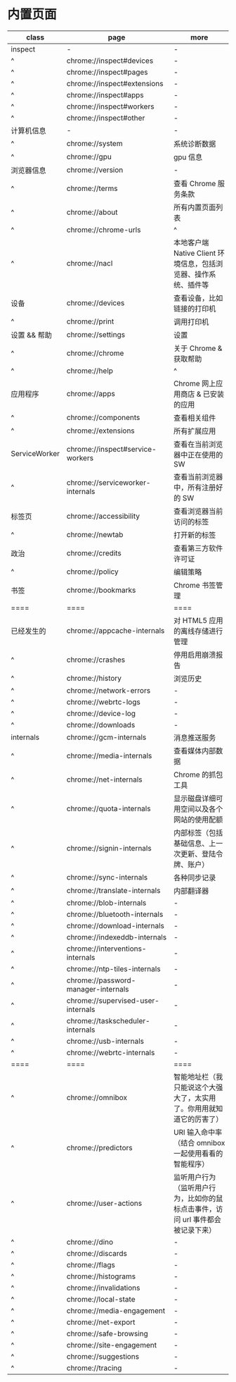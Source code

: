 # 内置页面

| class         | page                                | more                                                                            |
| ------------- | ----------------------------------- | ------------------------------------------------------------------------------- |
| inspect       | -                                   | -                                                                               |
| ^             | chrome://inspect#devices            | -                                                                               |
| ^             | chrome://inspect#pages              | -                                                                               |
| ^             | chrome://inspect#extensions         | -                                                                               |
| ^             | chrome://inspect#apps               | -                                                                               |
| ^             | chrome://inspect#workers            | -                                                                               |
| ^             | chrome://inspect#other              | -                                                                               |
| 计算机信息    | -                                   | -                                                                               |
| ^             | chrome://system                     | 系统诊断数据                                                                    |
| ^             | chrome://gpu                        | gpu 信息                                                                        |
| 浏览器信息    | chrome://version                    | -                                                                               |
| ^             | chrome://terms                      | 查看 Chrome 服务条款                                                            |
| ^             | chrome://about                      | 所有内置页面列表                                                                |
| ^             | chrome://chrome-urls                | ^                                                                               |
| ^             | chrome://nacl                       | 本地客户端 Native Client 环境信息，包括浏览器、操作系统、插件等                 |
| 设备          | chrome://devices                    | 查看设备，比如链接的打印机                                                      |
| ^             | chrome://print                      | 调用打印机                                                                      |
| 设置 && 帮助  | chrome://settings                   | 设置                                                                            |
| ^             | chrome://chrome                     | 关于 Chrome & 获取帮助                                                          |
| ^             | chrome://help                       | ^                                                                               |
| 应用程序      | chrome://apps                       | Chrome 网上应用商店 & 已安装的应用                                              |
| ^             | chrome://components                 | 查看相关组件                                                                    |
| ^             | chrome://extensions                 | 所有扩展应用                                                                    |
| ServiceWorker | chrome://inspect#service-workers    | 查看在当前浏览器中正在使用的 SW                                                 |
| ^             | chrome://serviceworker-internals    | 查看当前浏览器中，所有注册好的 SW                                               |
| 标签页        | chrome://accessibility              | 查看浏览器当前访问的标签                                                        |
| ^             | chrome://newtab                     | 打开新的标签                                                                    |
| 政治          | chrome://credits                    | 查看第三方软件许可证                                                            |
| ^             | chrome://policy                     | 编辑策略                                                                        |
| 书签          | chrome://bookmarks                  | Chrome 书签管理                                                                 |
| ====          | ====                                | ====                                                                            |
| 已经发生的    | chrome://appcache-internals         | 对 HTML5 应用的离线存储进行管理                                                 |
| ^             | chrome://crashes                    | 停用启用崩溃报告                                                                |
| ^             | chrome://history                    | 浏览历史                                                                        |
| ^             | chrome://network-errors             | -                                                                               |
| ^             | chrome://webrtc-logs                | -                                                                               |
| ^             | chrome://device-log                 | -                                                                               |
| ^             | chrome://downloads                  | -                                                                               |
| internals     | chrome://gcm-internals              | 消息推送服务                                                                    |
| ^             | chrome://media-internals            | 查看媒体内部数据                                                                |
| ^             | chrome://net-internals              | Chrome 的抓包工具                                                               |
| ^             | chrome://quota-internals            | 显示磁盘详细可用空间以及各个网站的使用配额                                      |
| ^             | chrome://signin-internals           | 内部标签（包括基础信息、上一次更新、登陆令牌、账户）                            |
| ^             | chrome://sync-internals             | 各种同步记录                                                                    |
| ^             | chrome://translate-internals        | 内部翻译器                                                                      |
| ^             | chrome://blob-internals             | -                                                                               |
| ^             | chrome://bluetooth-internals        | -                                                                               |
| ^             | chrome://download-internals         | -                                                                               |
| ^             | chrome://indexeddb-internals        | -                                                                               |
| ^             | chrome://interventions-internals    | -                                                                               |
| ^             | chrome://ntp-tiles-internals        | -                                                                               |
| ^             | chrome://password-manager-internals | -                                                                               |
| ^             | chrome://supervised-user-internals  | -                                                                               |
| ^             | chrome://taskscheduler-internals    | -                                                                               |
| ^             | chrome://usb-internals              | -                                                                               |
| ^             | chrome://webrtc-internals           | -                                                                               |
| ====          | ====                                | ====                                                                            |
| ^             | chrome://omnibox                    | 智能地址栏（我只能说这个大强大了，太实用了。你用用就知道它的厉害了）            |
| ^             | chrome://predictors                 | URl 输入命中率（结合 omnibox 一起使用看看的智能程序）                           |
| ^             | chrome://user-actions               | 监听用户行为（监听用户行为，比如你的鼠标点击事件，访问 url 事件都会被记录下来） |
| ^             | chrome://dino                       | -                                                                               |
| ^             | chrome://discards                   | -                                                                               |
| ^             | chrome://flags                      | -                                                                               |
| ^             | chrome://histograms                 | -                                                                               |
| ^             | chrome://invalidations              | -                                                                               |
| ^             | chrome://local-state                | -                                                                               |
| ^             | chrome://media-engagement           | -                                                                               |
| ^             | chrome://net-export                 | -                                                                               |
| ^             | chrome://safe-browsing              | -                                                                               |
| ^             | chrome://site-engagement            | -                                                                               |
| ^             | chrome://suggestions                | -                                                                               |
| ^             | chrome://tracing                    | -                                                                               |
